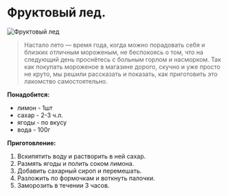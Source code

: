 # Фруктовый лед.
![Фруктовый лед](/images/Kulinar/IceCream/fruktovyj-led.jpg 'Фруктовый лед')

> Настало лето — время года, когда можно порадовать себя и близких отличным мороженым, не беспокоясь о том, что на следующий день проснётесь с больным горлом и насморком. Так как покупать мороженое в магазине дорого, скучно и уже просто не круто, мы решили рассказать и показать, как приготовить это лакомство самостоятельно.

**Понадобится:**

- лимон - 1шт
- сахар - 2-3 ч.л.
- ягоды - по вкусу
- вода - 100г

**Приготовление:**

1. Вскипятить воду и растворить в ней сахар.
2. Размять ягоды и полить соком лимона.
3. Добавить сахарный сироп и перемешать.
4. Разложить по формочкам и воткнуть палочки.
5. Заморозить в течении 3 часов.
